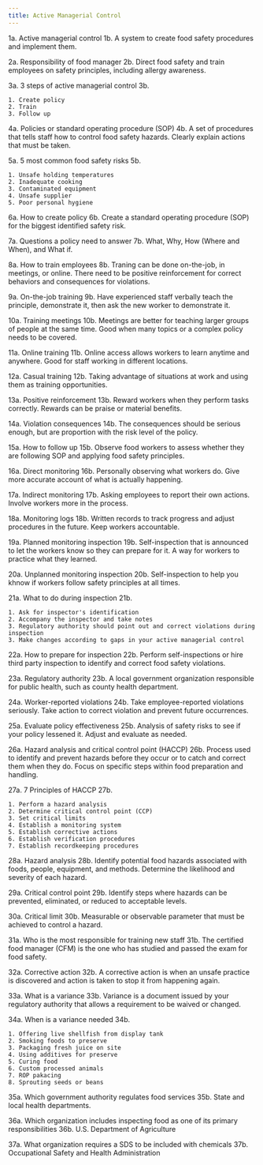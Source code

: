```yaml
---
title: Active Managerial Control
---
```


1a. Active managerial control
1b. A system to create food safety procedures and implement them.

2a. Responsibility of food manager
2b. Direct food safety and train employees on safety principles, including allergy awareness.

3a. 3 steps of active managerial control
3b.
```
1. Create policy
2. Train
3. Follow up
```

4a. Policies or standard operating procedure (SOP)
4b. A set of procedures that tells staff how to control food safety hazards. Clearly explain actions that must be taken.

5a. 5 most common food safety risks
5b.
```
1. Unsafe holding temperatures
2. Inadequate cooking
3. Contaminated equipment
4. Unsafe supplier
5. Poor personal hygiene
```

6a. How to create policy
6b. Create a standard operating procedure (SOP) for the biggest identified safety risk.

7a. Questions a policy need to answer
7b. What, Why, How (Where and When), and What if.

8a. How to train employees
8b. Traning can be done on-the-job, in meetings, or online. There need to be positive reinforcement for correct behaviors and consequences for violations.

9a. On-the-job training
9b. Have experienced staff verbally teach the principle, demonstrate it, then ask the new worker to demonstrate it.

10a. Training meetings
10b. Meetings are better for teaching larger groups of people at the same time. Good when many topics or a complex policy needs to be covered.

11a. Online training
11b. Online access allows workers to learn anytime and anywhere. Good for staff working in different locations.

12a. Casual training
12b. Taking advantage of situations at work and using them as training opportunities.

13a. Positive reinforcement
13b. Reward workers when they perform tasks correctly. Rewards can be praise or material benefits.

14a. Violation consequences
14b. The consequences should be serious enough, but are proportion with the risk level of the policy.

15a. How to follow up
15b. Observe food workers to assess whether they are following SOP and applying food safety principles.

16a. Direct monitoring
16b. Personally observing what workers do. Give more accurate account of what is actually happening.

17a. Indirect monitoring
17b. Asking employees to report their own actions. Involve workers more in the process.

18a. Monitoring logs
18b. Written records to track progress and adjust procedures in the future. Keep workers accountable.

19a. Planned monitoring inspection
19b. Self-inspection that is announced to let the workers know so they can prepare for it. A way for workers to practice what they learned.

20a. Unplanned monitoring inspection
20b. Self-inspection to help you khnow if workers follow safety principles at all times.

21a. What to do during inspection
21b.
```
1. Ask for inspector's identification
2. Accompany the inspector and take notes
3. Regulatory authority should point out and correct violations during inspection
3. Make changes according to gaps in your active managerial control
```

22a. How to prepare for inspection
22b. Perform self-inspections or hire third party inspection to identify and correct food safety violations.

23a. Regulatory authority
23b. A local government organization responsible for public health, such as county health department.

24a. Worker-reported violations
24b. Take employee-reported violations seriously. Take action to correct violation and prevent future occurrences.

25a. Evaluate policy effectiveness
25b. Analysis of safety risks to see if your policy lessened it. Adjust and evaluate as needed.

26a. Hazard analysis and critical control point (HACCP)
26b. Process used to identify and prevent hazards before they occur or to catch and correct them when they do. Focus on specific steps within food preparation and handling.

27a. 7 Principles of HACCP
27b.
```
1. Perform a hazard analysis
2. Determine critical control point (CCP)
3. Set critical limits
4. Establish a monitoring system
5. Establish corrective actions
6. Establish verification procedures
7. Establish recordkeeping procedures
```

28a. Hazard analysis
28b. Identify potential food hazards associated with foods, people, equipment, and methods. Determine the likelihood and severity of each hazard.

29a. Critical control point
29b. Identify steps where hazards can be prevented, eliminated, or reduced to acceptable levels.

30a. Critical limit
30b. Measurable or observable parameter that must be achieved to control a hazard.

31a. Who is the most responsible for training new staff
31b. The certified food manager (CFM) is the one who has studied and passed the exam for food safety.

32a. Corrective action
32b. A corrective action is when an unsafe practice is discovered and action is taken to stop it from happening again.

33a. What is a variance
33b. Variance is a document issued by your regulatory authority that allows a requirement to be waived or changed.

34a. When is a variance needed
34b.
```
1. Offering live shellfish from display tank
2. Smoking foods to preserve
3. Packaging fresh juice on site
4. Using additives for preserve
5. Curing food
6. Custom processed animals
7. ROP pakacing
8. Sprouting seeds or beans
```

35a. Which government authority regulates food services
35b. State and local health departments.

36a. Which organization includes inspecting food as one of its primary responsibilities
36b. U.S. Department of Agriculture

37a. What organization requires a SDS to be included with chemicals
37b. Occupational Safety and Health Administration